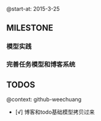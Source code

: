 @start-at: 2015-3-25

## MILESTONE

### 模型实践

### 完善任务模型和博客系统


## TODOS

@context: github-weechuang
- [√] 博客和todo基础模型拷贝过来 

